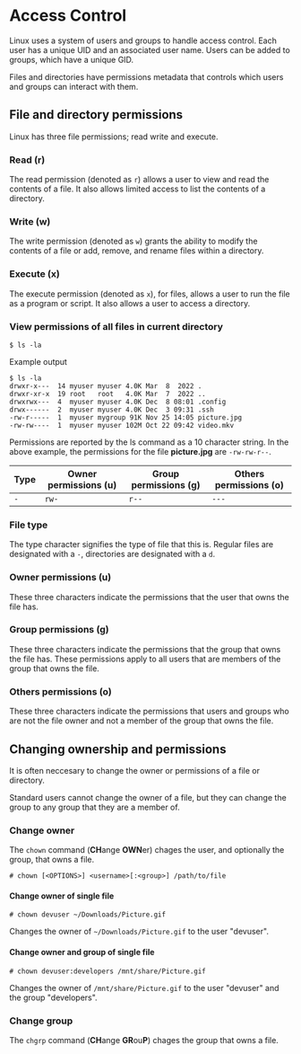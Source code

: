 # Access Control
Linux uses a system of users and groups to handle access control. Each user has a unique UID and an associated user name. Users can be added to groups, which have a unique GID.

Files and directories have permissions metadata that controls which users and groups can interact with them.

## File and directory permissions

Linux has three file permissions; read write and execute.

### Read (r)

The read permission (denoted as ```r```) allows a user to view and read the contents of a file. It also allows limited access to list the contents of a directory.

### Write (w)

The write permission (denoted as ```w```) grants the ability to modify the contents of a file or add, remove, and rename files within a directory.

### Execute (x)

The execute permission (denoted as ```x```), for files, allows a user to run the file as a program or script. It also allows a user to access a directory.

### View permissions of all files in current directory
```
$ ls -la
```
Example output
```
$ ls -la
drwxr-x---  14 myuser myuser 4.0K Mar  8  2022 .
drwxr-xr-x  19 root   root   4.0K Mar  7  2022 ..
drwxrwx---  4  myuser myuser 4.0K Dec  8 08:01 .config
drwx------  2  myuser myuser 4.0K Dec  3 09:31 .ssh
-rw-r-----  1  myuser mygroup 91K Nov 25 14:05 picture.jpg
-rw-rw----  1  myuser myuser 102M Oct 22 09:42 video.mkv
```
Permissions are reported by the ls command as a 10 character string. In the above example, the permissions for the file **picture.jpg** are ```-rw-rw-r--```.

|Type   | Owner permissions (u) | Group permissions (g) | Others permissions (o)|
|-------|-------------------|-------------------|--------------------|
|```-```| ```rw-```         | ```r--```         | ```---```          |

### File type
The type character signifies the type of file that this is. Regular files are designated with a ```-```, directories are designated with a ```d```.

### Owner permissions (u)
These three characters indicate the permissions that the user that owns the file has.

### Group permissions (g)
These three characters indicate the permissions that the group that owns the file has. These permissions apply to all users that are members of the group that owns the file.

### Others permissions (o)
These three characters indicate the permissions that users and groups who are not the file owner and not a member of the group that owns the file.

## Changing ownership and permissions

It is often neccesary to change the owner or permissions of a file or directory.

Standard users cannot change the owner of a file, but they can change the group to any group that they are a member of. 

### Change owner
The ```chown``` command (**CH**ange **OWN**er) chages the user, and optionally the group, that owns a file.

```# chown [<OPTIONS>] <username>[:<group>] /path/to/file```

#### Change owner of single file
```# chown devuser ~/Downloads/Picture.gif```

Changes the owner of ```~/Downloads/Picture.gif``` to the user "devuser".

#### Change owner and group of single file
```# chown devuser:developers /mnt/share/Picture.gif```

Changes the owner of ```/mnt/share/Picture.gif``` to the user "devuser" and the group "developers".

### Change group
The ```chgrp``` command (**CH**ange **GR**ou**P**) chages the group that owns a file.

